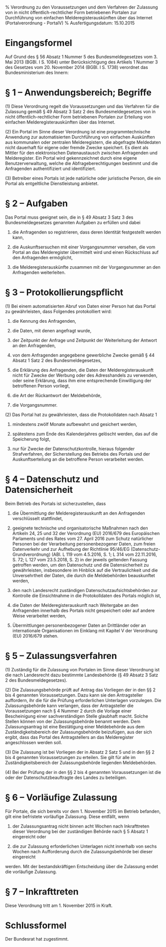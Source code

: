 % Verordnung zu den Voraussetzungen und dem Verfahren der Zulassung von in nicht öffentlich-rechtlicher Form betriebenen Portalen zur Durchführung von einfachen Melderegisterauskünften über das Internet  (Portalverordnung - PortalV)
% Ausfertigungsdatum: 15.10.2015
 
# Eingangsformel

Auf Grund des § 56 Absatz 1 Nummer 5 des Bundesmeldegesetzes vom 3. Mai 2013 (BGBl. I S. 1084) unter Berücksichtigung des Artikels 1 Nummer 3 des Gesetzes vom 20. November 2014 (BGBl. I S. 1738) verordnet das Bundesministerium des Innern:

# § 1 – Anwendungsbereich; Begriffe

(1) Diese Verordnung regelt die Voraussetzungen und das Verfahren für die Zulassung gemäß § 49 Absatz 3 Satz 2 des Bundesmeldegesetzes von in nicht öffentlich-rechtlicher Form betriebenen Portalen zur Erteilung von einfachen Melderegisterauskünften über das Internet.

(2) Ein Portal im Sinne dieser Verordnung ist eine programmtechnische Anwendung zur automatisierten Durchführung von einfachen Auskünften aus kommunalen oder zentralen Melderegistern, die abgefragte Meldedaten nicht dauerhaft für eigene oder fremde Zwecke speichert. Es dient als Mittler für den elektronischen Datenaustausch zwischen Anfragenden und Melderegister. Ein Portal wird gekennzeichnet durch eine eigene Benutzerverwaltung, welche die Abfrageberechtigungen bestimmt und die Anfragenden authentifiziert und identifiziert.

(3) Betreiber eines Portals ist jede natürliche oder juristische Person, die ein Portal als entgeltliche Dienstleistung anbietet.

# § 2 – Aufgaben

Das Portal muss geeignet sein, die in § 49 Absatz 3 Satz 3 des Bundesmeldegesetzes genannten Aufgaben zu erfüllen und dabei

1. die Anfragenden so registrieren, dass deren Identität festgestellt werden kann,

2. die Auskunftsersuchen mit einer Vorgangsnummer versehen, die vom Portal an das Melderegister übermittelt wird und einen Rückschluss auf den Anfragenden ermöglicht,

3. die Melderegisterauskünfte zusammen mit der Vorgangsnummer an den Anfragenden weiterleiten.

# § 3 – Protokollierungspflicht

(1) Bei einem automatisierten Abruf von Daten einer Person hat das Portal zu gewährleisten, dass Folgendes protokolliert wird:

1. die Kennung des Anfragenden,

2. die Daten, mit denen angefragt wurde,

3. der Zeitpunkt der Anfrage und Zeitpunkt der Weiterleitung der Antwort an den Anfragenden,

4. von dem Anfragenden angegebene gewerbliche Zwecke gemäß § 44 Absatz 1 Satz 2 des Bundesmeldegesetzes,

5. die Erklärung des Anfragenden, die Daten der Melderegisterauskunft nicht für Zwecke der Werbung oder des Adresshandels zu verwenden, oder seine Erklärung, dass ihm eine entsprechende Einwilligung der betroffenen Person vorliegt,

6. die Art der Rückantwort der Meldebehörde,

7. die Vorgangsnummer.

(2) Das Portal hat zu gewährleisten, dass die Protokolldaten nach Absatz 1

1. mindestens zwölf Monate aufbewahrt und gesichert werden,

2. spätestens zum Ende des Kalenderjahres gelöscht werden, das auf die Speicherung folgt,

3. nur für Zwecke der Datenschutzkontrolle, hieraus folgender Strafverfahren, der Sicherstellung des Betriebs des Portals und der Auskunftserteilung an die betroffene Person verarbeitet werden.

# § 4 – Datenschutz und Datensicherheit

Beim Betrieb des Portals ist sicherzustellen, dass

1. die Übermittlung der Melderegisterauskunft an den Anfragenden verschlüsselt stattfindet,

2. geeignete technische und organisatorische Maßnahmen nach den Artikeln 24, 25 und 32 der Verordnung (EU) 2016/679 des Europäischen Parlaments und des Rates vom 27. April 2016 zum Schutz natürlicher Personen bei der Verarbeitung personenbezogener Daten, zum freien Datenverkehr und zur Aufhebung der Richtlinie 95/46/EG (Datenschutz-Grundverordnung) (ABl. L 119 vom 4.5.2016, S. 1; L 314 vom 22.11.2016, S. 72; L 127 vom 23.5.2018, S. 2) in der jeweils geltenden Fassung getroffen werden, um den Datenschutz und die Datensicherheit zu gewährleisten, insbesondere im Hinblick auf die Vertraulichkeit und die Unversehrtheit der Daten, die durch die Meldebehörden beauskunftet werden,

3. den nach Landesrecht zuständigen Datenschutzaufsichtsbehörden zur Kontrolle die Einsichtnahme in die Protokolldaten des Portals möglich ist,

4. die Daten der Melderegisterauskunft nach Weitergabe an den Anfragenden innerhalb des Portals nicht gespeichert oder auf andere Weise verarbeitet werden,

5. Übermittlungen personenbezogener Daten an Drittländer oder an internationale Organisationen im Einklang mit Kapitel V der Verordnung (EU) 2016/679 stehen.

# § 5 – Zulassungsverfahren

(1) Zuständig für die Zulassung von Portalen im Sinne dieser Verordnung ist die nach Landesrecht dazu bestimmte Landesbehörde (§ 49 Absatz 3 Satz 2 des Bundesmeldegesetzes).

(2) Die Zulassungsbehörde prüft auf Antrag das Vorliegen der in den §§ 2 bis 4 genannten Voraussetzungen. Dazu kann sie den Antragsteller auffordern, ihr die für die Prüfung erforderlichen Unterlagen vorzulegen. Die Zulassungsbehörde kann verlangen, dass der Antragsteller die Voraussetzungen nach § 4 Nummer 2 durch die Vorlage einer Bescheinigung einer sachverständigen Stelle glaubhaft macht. Solche Stellen können von der Zulassungsbehörde benannt werden. Dem Zulassungsantrag ist eine Bestätigung einer Meldebehörde aus dem Zuständigkeitsbereich der Zulassungsbehörde beizufügen, aus der sich ergibt, dass das Portal des Antragstellers an das Melderegister angeschlossen werden soll.

(3) Die Zulassung ist bei Vorliegen der in Absatz 2 Satz 5 und in den §§ 2 bis 4 genannten Voraussetzungen zu erteilen. Sie gilt für alle im Zuständigkeitsbereich der Zulassungsbehörde liegenden Meldebehörden.

(4) Bei der Prüfung der in den §§ 2 bis 4 genannten Voraussetzungen ist die oder der Datenschutzbeauftragte des Landes zu beteiligen.

# § 6 – Vorläufige Zulassung

Für Portale, die sich bereits vor dem 1. November 2015 im Betrieb befanden, gilt eine befristete vorläufige Zulassung. Diese entfällt, wenn

1. der Zulassungsantrag nicht binnen acht Wochen nach Inkrafttreten dieser Verordnung bei der zuständigen Behörde nach § 5 Absatz 1 eingereicht oder

2. die zur Zulassung erforderlichen Unterlagen nicht innerhalb von sechs Wochen nach Aufforderung durch die Zulassungsbehörde bei dieser eingereicht

werden. Mit der bestandskräftigen Entscheidung über die Zulassung endet die vorläufige Zulassung.

# § 7 – Inkrafttreten

Diese Verordnung tritt am 1. November 2015 in Kraft.

# Schlussformel

Der Bundesrat hat zugestimmt.
